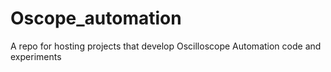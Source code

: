 # Oscope_automation
A repo for hosting projects that develop Oscilloscope Automation code and experiments
